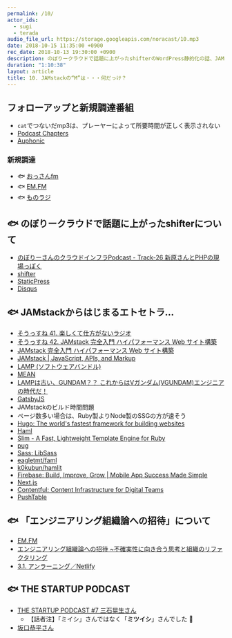 ```yaml
---
permalink: /10/
actor_ids:
  - sugi
  - terada
audio_file_url: https://storage.googleapis.com/noracast/10.mp3
date: 2018-10-15 11:35:00 +0900
rec_date: 2018-10-13 19:30:00 +0900
description: のぼりークラウドで話題に上がったshifterのWordPress静的化の話、JAMstackにおけるビルド時間問題、SSG、テンプレートエンジン、「エンジニアリング組織論への招待」について、THE STARTUP PODCASTなどについて話しました。
duration: "1:10:38"
layout: article
title: 10. JAMstackの“M”は・・・何だっけ？
---
```


## フォローアップと新規調達番組
- `cat`でつないだmp3は、プレーヤーによって所要時間が正しく表示されない
- [Podcast Chapters](https://chaptersapp.com/)
- [Auphonic](https://auphonic.com/)

### 新規調達
- 🐟 [おっさんfm](https://ossan.fm/)
- 🐟 [EM.FM](https://anchor.fm/em-fm/)
- 🐟 [ものラジ](https://monorazi.hateblo.jp/)

## 🐟 のぼりークラウドで話題に上がったshifterについて
- [のぼりーさんのクラウドインフラPodcast - Track-26 新原さんとPHPの現場っぽく](https://cloudinfra.audio/track26-b3680a037a34)
- [shifter](https://www.getshifter.io/)
- [StaticPress](http://ja.staticpress.net/)
- [Disqus](https://disqus.com/)

## 🐟 JAMstackからはじまるエトセトラ…
- [そうっすね 41. 楽しくて仕方がないラジオ](https://soussune.com/episode/41/)
- [そうっすね 42. JAMstack 完全入門 ハイパフォーマンス Web サイト構築](https://soussune.com/episode/42/)
- [JAMstack 完全入門 ハイパフォーマンス Web サイト構築](https://booth.pm/ja/items/1035934)
- [JAMstack \| JavaScript, APIs, and Markup](https://jamstack.org/)
- [LAMP (ソフトウェアバンドル)](https://ja.wikipedia.org/wiki/LAMP_(%E3%82%BD%E3%83%95%E3%83%88%E3%82%A6%E3%82%A7%E3%82%A2%E3%83%90%E3%83%B3%E3%83%89%E3%83%AB))
- [MEAN](http://mean.io/)
- [LAMPは古い、GUNDAM？？ これからはVガンダム(VGUNDAM)エンジニアの時代だ！](https://techracho.bpsinc.jp/shibachan/2014_07_17/18195)
- [GatsbyJS](https://www.gatsbyjs.org/)
- JAMstackのビルド時間問題
- ページ数多い場合は、Ruby製よりNode製のSSGの方が速そう
- [Hugo: The world's fastest framework for building websites](https://gohugo.io/)
- [Haml](http://haml.info/)
- [Slim - A Fast, Lightweight Template Engine for Ruby](http://slim-lang.com/)
- [pug](https://pugjs.org)
- [Sass: LibSass](https://sass-lang.com/libsass)
- [eagletmt/faml](https://github.com/eagletmt/faml)
- [k0kubun/hamlit](https://github.com/k0kubun/hamlit)
- [Firebase: Build, Improve, Grow \| Mobile App Success Made Simple](https://firebase.google.com/)
- [Next.js](https://nextjs.org/)
- [Contentful: Content Infrastructure for Digital Teams](https://www.contentful.com/)
- [PushTable](https://www.pushtable.com/)

## 🐟 「エンジニアリング組織論への招待」について
- [EM.FM](https://anchor.fm/em-fm/)
- [エンジニアリング組織論への招待 ~不確実性に向き合う思考と組織のリファクタリング](https://www.amazon.co.jp/dp/4774196053)
- [3.1. アンラーニング／Netlify](https://noracast.jp/3.1/)

## 🐟 THE STARTUP PODCAST
- [THE STARTUP PODCAST #7 三石晃生さん](https://podcast.no-new-folk.com/podcast/07-kousei-mitsuishi/)
  - 【話者注】「ミイシ」さんではなく「**ミツイシ**」さんでした 🙇
- [坂口恭平さん](https://ja.wikipedia.org/wiki/%E5%9D%82%E5%8F%A3%E6%81%AD%E5%B9%B3)
